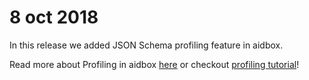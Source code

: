 # 8 oct 2018

In this release we added JSON Schema profiling feature in aidbox. 

Read more about Profiling in aidbox [here](../api/profiling.md) or checkout [profiling tutorial](../tutorials/profiling-and-validation.md)!

